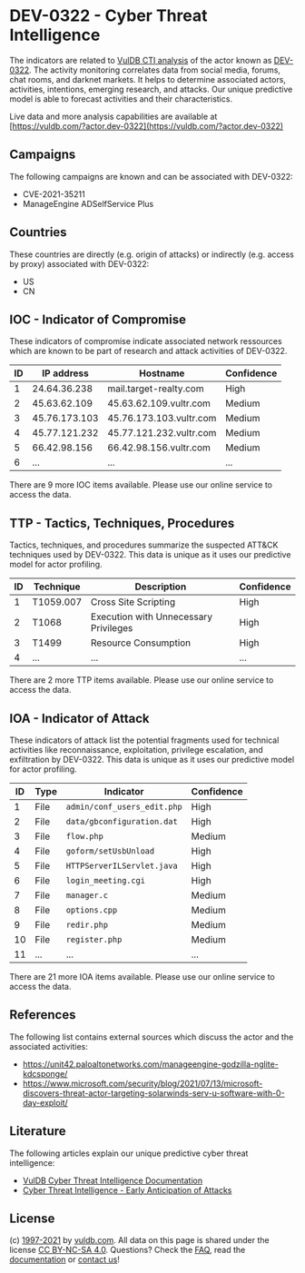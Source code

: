 # DEV-0322 - Cyber Threat Intelligence

The indicators are related to [VulDB CTI analysis](https://vuldb.com/?kb.cti) of the actor known as [DEV-0322](https://vuldb.com/?actor.dev-0322). The activity monitoring correlates data from social media, forums, chat rooms, and darknet markets. It helps to determine associated actors, activities, intentions, emerging research, and attacks. Our unique predictive model is able to forecast activities and their characteristics.

Live data and more analysis capabilities are available at [https://vuldb.com/?actor.dev-0322](https://vuldb.com/?actor.dev-0322)

## Campaigns

The following campaigns are known and can be associated with DEV-0322:

* CVE-2021-35211
* ManageEngine ADSelfService Plus

## Countries

These countries are directly (e.g. origin of attacks) or indirectly (e.g. access by proxy) associated with DEV-0322:

* US
* CN

## IOC - Indicator of Compromise

These indicators of compromise indicate associated network ressources which are known to be part of research and attack activities of DEV-0322.

ID | IP address | Hostname | Confidence
-- | ---------- | -------- | ----------
1 | 24.64.36.238 | mail.target-realty.com | High
2 | 45.63.62.109 | 45.63.62.109.vultr.com | Medium
3 | 45.76.173.103 | 45.76.173.103.vultr.com | Medium
4 | 45.77.121.232 | 45.77.121.232.vultr.com | Medium
5 | 66.42.98.156 | 66.42.98.156.vultr.com | Medium
6 | ... | ... | ...

There are 9 more IOC items available. Please use our online service to access the data.

## TTP - Tactics, Techniques, Procedures

Tactics, techniques, and procedures summarize the suspected ATT&CK techniques used by DEV-0322. This data is unique as it uses our predictive model for actor profiling.

ID | Technique | Description | Confidence
-- | --------- | ----------- | ----------
1 | T1059.007 | Cross Site Scripting | High
2 | T1068 | Execution with Unnecessary Privileges | High
3 | T1499 | Resource Consumption | High
4 | ... | ... | ...

There are 2 more TTP items available. Please use our online service to access the data.

## IOA - Indicator of Attack

These indicators of attack list the potential fragments used for technical activities like reconnaissance, exploitation, privilege escalation, and exfiltration by DEV-0322. This data is unique as it uses our predictive model for actor profiling.

ID | Type | Indicator | Confidence
-- | ---- | --------- | ----------
1 | File | `admin/conf_users_edit.php` | High
2 | File | `data/gbconfiguration.dat` | High
3 | File | `flow.php` | Medium
4 | File | `goform/setUsbUnload` | High
5 | File | `HTTPServerILServlet.java` | High
6 | File | `login_meeting.cgi` | High
7 | File | `manager.c` | Medium
8 | File | `options.cpp` | Medium
9 | File | `redir.php` | Medium
10 | File | `register.php` | Medium
11 | ... | ... | ...

There are 21 more IOA items available. Please use our online service to access the data.

## References

The following list contains external sources which discuss the actor and the associated activities:

* https://unit42.paloaltonetworks.com/manageengine-godzilla-nglite-kdcsponge/
* https://www.microsoft.com/security/blog/2021/07/13/microsoft-discovers-threat-actor-targeting-solarwinds-serv-u-software-with-0-day-exploit/

## Literature

The following articles explain our unique predictive cyber threat intelligence:

* [VulDB Cyber Threat Intelligence Documentation](https://vuldb.com/?kb.cti)
* [Cyber Threat Intelligence - Early Anticipation of Attacks](https://www.scip.ch/en/?labs.20201022)

## License

(c) [1997-2021](https://vuldb.com/?kb.changelog) by [vuldb.com](https://vuldb.com/?kb.about). All data on this page is shared under the license [CC BY-NC-SA 4.0](https://creativecommons.org/licenses/by-nc-sa/4.0/). Questions? Check the [FAQ](https://vuldb.com/?kb.faq), read the [documentation](https://vuldb.com/?kb) or [contact us](https://vuldb.com/?contact)!
